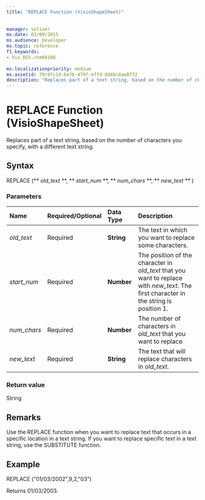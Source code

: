 ```yaml
---
title: "REPLACE Function (VisioShapeSheet)"
 
 
manager: soliver
ms.date: 03/09/2015
ms.audience: Developer
ms.topic: reference
f1_keywords:
- Vis_DSS.chm60108
 
ms.localizationpriority: medium
ms.assetid: 70c9fc1d-6e7b-479f-effd-0d4bc8ae0f72
description: "Replaces part of a text string, based on the number of characters you specify, with a different text string."
---
```


# REPLACE Function (VisioShapeSheet)

Replaces part of a text string, based on the number of characters you specify, with a different text string.
  
## Syntax

REPLACE (** *old_text* **, ** *start_num* **, ** *num_chars* **, ** *new_text* ** ) 
  
### Parameters

|**Name**|**Required/Optional**|**Data Type**|**Description**|
|:-----|:-----|:-----|:-----|
| _old_text_ <br/> |Required  <br/> |**String** <br/> |The text in which you want to replace some characters. |
| _start_num_ <br/> |Required  <br/> |**Number** <br/> |The position of the character in  _old_text_ that you want to replace with  _new_text_. The first character in the string is position 1. |
| _num_chars_ <br/> |Required  <br/> |**Number** <br/> |The number of characters in  _old_text_ that you want to replace  <br/> |
| _new_text_ <br/> |Required  <br/> |**String** <br/> |The text that will replace characters in  _old_text_. |
   
### Return value

String
  
## Remarks

Use the REPLACE function when you want to replace text that occurs in a specific location in a text string. If you want to replace specific text in a text string, use the SUBSTITUTE function.
  
## Example

REPLACE ("01/03/2002",9,2,"03") 
  
Returns 01/03/2003. 
  

